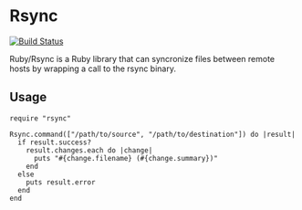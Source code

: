 # Rsync

[![Build Status](https://travis-ci.org/jbussdieker/ruby-rsync.png?branch=master)](https://travis-ci.org/jbussdieker/ruby-rsync)

Ruby/Rsync is a Ruby library that can syncronize files between remote hosts by wrapping a call to the rsync binary.

## Usage

    require "rsync"

    Rsync.command(["/path/to/source", "/path/to/destination"]) do |result|
      if result.success?
        result.changes.each do |change|
          puts "#{change.filename} (#{change.summary})"
        end
      else
        puts result.error
      end
    end

